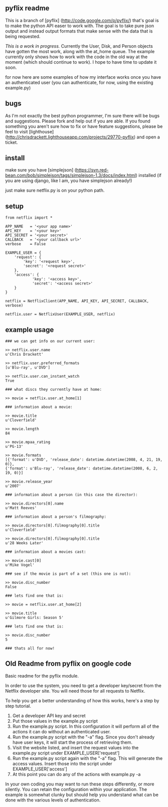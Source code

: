 pyflix readme
-------------

This is a branch of [pyflix] (http://code.google.com/p/pyflix/) that's goal is to make the python API easer to work with.
The goal is to take pure json output and instead output formats that make sense with the data that is being requested.

*This is a work in progress.* Currently the User, Disk, and Person objects have gotten the most work, along with the at_home queue.
The example currently only shows how to work with the code in the old way at the moment (which should continue to work).
I hope to have time to update it soon.

for now here are some examples of how my interface works once you have an authenticated user (you can authenticate, for now, using the existing example.py)

bugs
----

As I'm not exactly the best python programmer, I'm sure there will be bugs and suggestions. Please fork and help out if you are able.
If you found something you aren't sure how to fix or have feature suggestions, please be feel to visit [lighthouse] (http://chrisdrackett.lighthouseapp.com/projects/29770-pyflix) and open a ticket.

install
-------

make sure you have [simplejson] (https://svn.red-bean.com/bob/simplejson/tags/simplejson-1.3/docs/index.html) installed (if you are using django, like I am, you have simplejson already!)

just make sure netflix.py is on your python path.

setup
-----

    from netflix import *
    
    APP_NAME   = '<your app name>'
    API_KEY    = '<your key>'
    API_SECRET = '<your secret>'
    CALLBACK   = '<your callback url>'
    verbose    = False
    
    EXAMPLE_USER = {
        'request': {
            'key': '<request key>',
            'secret': '<request secret>'
        },
        'access': {
                'key': '<access key>',
                'secret': '<access secret>'
        }
    }
    
    netflix = NetflixClient(APP_NAME, API_KEY, API_SECRET, CALLBACK, verbose)
    
    netflix.user = NetflixUser(EXAMPLE_USER, netflix)

example usage
-------------

    ### we can get info on our current user:
    
    >> netflix.user.name
    u'Chris Drackett'
    
    >> netflix.user.preferred_formats
    [u'Blu-ray', u'DVD']
    
    >> netflix.user.can_instant_watch
    True
    
    ### what discs they currently have at home:
    
    >> movie = netflix.user.at_home[1]
    
    ### information about a movie:
    
    >> movie.title
    u'Cloverfield'
    
    >> movie.length
    84
    
    >> movie.mpaa_rating
    u'PG-13'
    
    >> movie.formats
    [{'format': u'DVD', 'release_date': datetime.datetime(2008, 4, 21, 19, 0)},
    {'format': u'Blu-ray', 'release_date': datetime.datetime(2008, 6, 2, 19, 0)}]
    
    >> movie.release_year
    u'2007'
    
    ### information about a person (in this case the director):
    
    >> movie.directors[0].name
    u'Matt Reeves'
    
    ### information about a person's filmography:
    
    >> movie.directors[0].filmography[0].title
    u'Cloverfield'
    
    >> movie.directors[0].filmography[0].title
    u'28 Weeks Later'
    
    ### information about a movies cast:
    
    >> movie.cast[0]
    u'Mike Vogel'
    
    ### see if the movie is part of a set (this one is not):
    
    >> movie.disc_number
    False
    
    ### lets find one that is:
    
    >> movie = netflix.user.at_home[2]
    
    >> movie.title
    u'Gilmore Girls: Season 5'
    
    ### lets find one that is:
    
    >> movie.disc_number
    5

    ### thats all for now!

Old Readme from pyflix on google code
-------------------------------------

Basic readme for the pyflix module.

In order to use the system, you need to get a developer key/secret from the Netflix developer site.  You will need those for all requests to Netflix.

To help you get a better understanding of how this works, here's a step by step tutorial.

1) Get a developer API key and secret
2) Put those values in the example.py script
3) Run the example.py script.  In this configuration it will perform all of the actions it can do without an authenticated user.
4) Run the example.py script with the "-a" flag.  Since you don't already have user keys, it will start the process of retrieving them.
5) Visit the website listed, and insert the request values into the example.py script under EXAMPLE_USER['request']
6) Run the example.py script again with the "-a" flag.  This will generate the access values.  Insert those into the script under EXAMPLE_USER['access']
7) At this point you can do any of the actions with example.py -a

In your own coding you may want to run these steps differently, or more silently.  You can retain the configuration within your application.  The example is somewhat clunky but should help you understand what can be done with the various levels of authentication.
